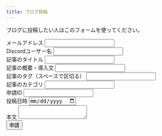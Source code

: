 ```yaml
---
title: ブログ投稿
---
```

ブログに投稿したい人はこのフォームを使ってください。<br>
<form action="https://formspree.io/f/xnqllyaw" method="POST">
  <label>
    メールアドレス
    <input type="email" name="_replyto">
  </label><br>
  <label>
    Discordユーザー名
    <input type="text" name="discordusername"></input>
  </label><br>
  <label>
    記事のタイトル
    <input type="text" name="title"></input>
  </label><br>
  <label>
    記事の概要・導入文
    <input type="text" name="description">
  </label><br>
  <label>
    記事のタグ（スペースで区切る）
    <input type="text" name="tags">
  </label><br>
  <label>
    記事のカテゴリ
    <input type="text" name="categories">
  </label><br>
  <label>
    申請ID
    <input type="number" id="contentid" name="contentid" readonly>
    <script>
      var contentid = Math.floor( Math.random() * (9999999 + 1 - 1000000) ) + 1000000 ;
      document.getElementById("contentid").setAttribute('value', contentid)
    </script>
  </label><br>
  <label>
    投稿日時
    <input type="date" name="date"></input>
  </label><br>
  <label>
    本文
    <textarea name="main"></textarea>
  </label><br>
  <!-- your other form fields go here -->
  <button type="submit">申請</button>
</form>
